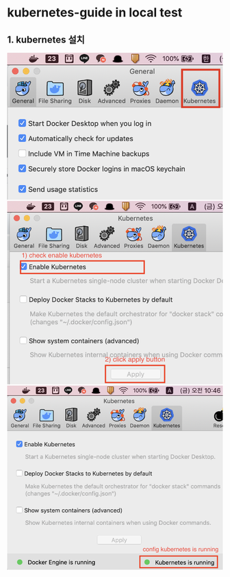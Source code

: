 # kubernetes-guide in local test

## 1. kubernetes 설치

![aaa](/images/install_kubernetes_1.png) ![aaa](/images/install_kubernetes_2.png) ![aaa](/images/install_kubernetes_3.png)
